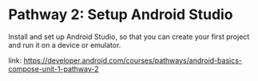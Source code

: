 # Pathway 2: Setup Android Studio

Install and set up Android Studio, so that you can create your first project and run it on a device or emulator.

link: https://developer.android.com/courses/pathways/android-basics-compose-unit-1-pathway-2

